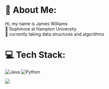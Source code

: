 # 💫 About Me:
Hi, my name is James Williams<br>🔭 Sophmore at Hampton University<br> 🌱 currently taking data structures and algorithms

# 💻 Tech Stack:
![Java](https://img.shields.io/badge/java-%23ED8B00.svg?style=for-the-badge&logo=openjdk&logoColor=white) ![Python](https://img.shields.io/badge/python-3670A0?style=for-the-badge&logo=python&logoColor=ffdd54)


[![](https://visitcount.itsvg.in/api?id=ItsJamesW0&icon=0&color=0)](https://visitcount.itsvg.in)
